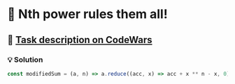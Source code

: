 # 📝 Nth power rules them all!

## 🔗 [Task description on CodeWars](https://www.codewars.com/kata/58aed2cafab8faca1d000e20)

### 💡 Solution

```javascript
const modifiedSum = (a, n) => a.reduce((acc, x) => acc + x ** n - x, 0);
```
